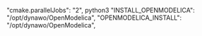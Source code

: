 
"cmake.parallelJobs": "2",
python3
"INSTALL_OPENMODELICA": "/opt/dynawo/OpenModelica",
"OPENMODELICA_INSTALL": "/opt/dynawo/OpenModelica",
